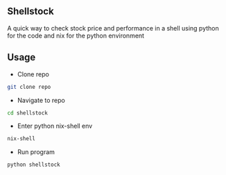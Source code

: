 ## Shellstock

A quick way to check stock price and performance in a shell using python for the code and nix for the python environment

## Usage

* Clone repo
```bash
git clone repo
```
* Navigate to repo
```bash
cd shellstock
```
* Enter python nix-shell env
```bash
nix-shell
```
* Run program
```bash
python shellstock
```
